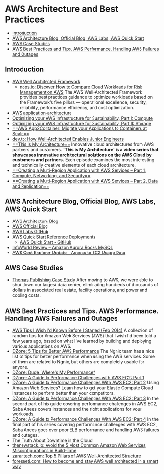 # AWS Architecture and Best Practices
- [Introduction](#introduction)
- [AWS Architecture Blog, Official Blog, AWS Labs, AWS Quick Start](#aws-architecture-blog-official-blog-aws-labs-aws-quick-start)
- [AWS Case Studies](#aws-case-studies)
- [AWS Best Practices and Tips. AWS Performance. Handling AWS Failures and Outages](#aws-best-practices-and-tips-aws-performance-handling-aws-failures-and-outages)

## Introduction
- [AWS Well Architected Framework](https://docs.aws.amazon.com/wellarchitected/latest/framework/welcome.html)
	- [nops.io: Discover How to Compare Cloud Workloads for Risk Management on AWS](https://www.nops.io/workload-rule-violations-aws-well-architected/) The AWS Well-Architected Framework provides best practices guidance to optimize workloads based on the Framework’s five pillars — operational excellence, security, reliability, performance efficiency, and cost optimization.
- [AWS application-architecture](http://www.conceptdraw.com/examples/application-architecture)
- [Optimizing your AWS Infrastructure for Sustainability, Part I: Compute](https://aws.amazon.com/blogs/architecture/optimizing-your-aws-infrastructure-for-sustainability-part-i-compute/)
- [Optimizing your AWS Infrastructure for Sustainability, Part II: Storage](https://aws.amazon.com/blogs/architecture/optimizing-your-aws-infrastructure-for-sustainability-part-ii-storage/)
- [==AWS App2Container: Migrate your Applications to Containers at Scale==](https://aws.amazon.com/blogs/architecture/migrate-your-applications-to-containers-at-scale/)
- [dev.to: How Well-Architected Enables Junior Engineers](https://dev.to/aws-builders/how-well-architected-enables-junior-engineers-24j)
- [==This is My Architecture==](https://aws.amazon.com/architecture/this-is-my-architecture) Innovative cloud architectures from AWS partners and customers. **'This is My Architecture' is a video series that showcases innovative architectural solutions on the AWS Cloud by customers and partners.** Each episode examines the most interesting and technically creative elements of each cloud architecture.
- [==Creating a Multi-Region Application with AWS Services – Part 1, Compute, Networking, and Security==](https://aws.amazon.com/blogs/architecture/creating-a-multi-region-application-with-aws-services-part-1-compute-and-security/)
- [==Creating a Multi-Region Application with AWS Services – Part 2, Data and Replication==](https://aws.amazon.com/blogs/architecture/creating-a-multi-region-application-with-aws-services-part-2-data-and-replication/)

## AWS Architecture Blog, Official Blog, AWS Labs, AWS Quick Start
- [AWS Architecture Blog](https://www.awsarchitectureblog.com)
- [AWS Official Blog](http://blogs.aws.amazon.com/)
- [AWS Labs GitHub](https://github.com/awslabs)
- [AWS Quick Start Reference Deployments](http://aws.amazon.com/es/quickstart/)
	- [AWS Quick Start - GitHub](https://github.com/awslabs/aws-quickstart)
- [InfoWorld Review – Amazon Aurora Rocks MySQL](https://aws.amazon.com/blogs/aws/infoworld-review-amazon-aurora-rocks-mysql/)
- [AWS Cost Explorer Update – Access to EC2 Usage Data](https://aws.amazon.com/blogs/aws/aws-cost-explorer-update-access-to-ec2-usage-data/)

## AWS Case Studies
- [Thomas Publishing Case Study](https://aws.amazon.com/solutions/case-studies/thomas-publishing/)  After moving to AWS, we were able to shut down our largest data center, eliminating hundreds of thousands of dollars in associated real estate, facility operations, and power and cooling costs.   

## AWS Best Practices and Tips. AWS Performance. Handling AWS Failures and Outages
- [AWS Tips I Wish I'd Known Before I Started (Feb 2014)](https://wblinks.com/notes/aws-tips-i-wish-id-known-before-i-started/) A collection of random tips for Amazon Web Services (AWS) that I wish I'd been told a few years ago, based on what I've learned by building and deploying various applications on AWS.
- [DZone: 5 Tips for Better AWS Performance](https://dzone.com/articles/5-tips-for-better-aws-performance) The Ngnix team has a nice list of tips for better performance when using the AWS services. Some of them are related to Ngnix, but others are completely usable for anyone.
- [DZone: Dude, Where's My Performance?](https://dzone.com/articles/dude-wheres-my-performance)
- [DZone: A Guide to Performance Challenges with AWS EC2: Part 1](https://blog.appdynamics.com/cloud/a-guide-to-performance-challenges-with-aws-ec2-part-1/) 
- [DZone: A Guide to Performance Challenges With AWS EC2: Part 2](https://dzone.com/articles/a-guide-to-performance-challenges-with-aws-ec2-par-1) Using Amazon Web Services? Learn how to get your Elastic Compute Cloud instances to perform better than your competitors.
- [DZone: A Guide to Performance Challenges With AWS EC2: Part 3](https://dzone.com/articles/a-guide-to-performance-challenges-with-aws-ec2-par-2) In the second part of his guide covering performance challenges in AWS EC2, Saba Anees covers instances and the right applications for your workloads.
- [DZone: A Guide to Performance Challenges With AWS EC2: Part 4](https://dzone.com/articles/a-guide-to-performance-challenges-with-aws-ec2-par-3) In the final part of his series covering performance challenges with AWS EC2, Saba Anees goes over poor ELB performance and handling AWS failures and outages.
- [The Truth About Downtime in the Cloud](http://cloud.netapp.com/blog/prepare-for-the-day-of-all-cloud)
- [thenewstack.io: Avoid the 5 Most Common Amazon Web Services Misconfigurations in Build-Time](https://thenewstack.io/avoid-the-5-most-common-amazon-web-services-misconfigurations-in-build-time/)
- [zarantech.com: Top 5 Pillars of AWS Well-Architected Structure](https://www.zarantech.com/blog/top-5-pillars-of-aws-well-architected-structure/)
- [foreseeti.com: How to become and stay AWS well architected in a smart way](https://foreseeti.com/how-to-become-and-stay-aws-well-architected-in-a-smart-way/)